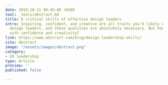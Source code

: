 ```yaml
---
date: 2019-10-11 08:45:08 +0100
tool: _tools/abstract.md
title: 8 critical skills of effective design leaders
intro: Inspiring, confident, and creative are all traits you’d likely expect of strong
  design leaders, and these qualities are absolutely necessary. But how do they inspire
  with confidence and creativity?
link: https://www.abstract.com/blog/design-leadership-skills/
site: Abstract
image: "/assets/images/abstract.png"
category:
- UX leadership
type: Article
preview: ''
published: false

---
```

